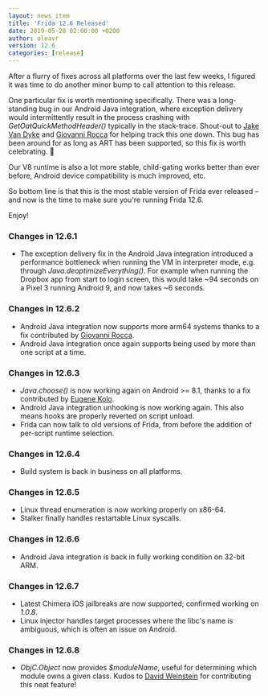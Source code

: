 ```yaml
---
layout: news_item
title: 'Frida 12.6 Released'
date: 2019-05-28 02:00:00 +0200
author: oleavr
version: 12.6
categories: [release]
---
```


After a flurry of fixes across all platforms over the last few weeks,
I figured it was time to do another minor bump to call attention to
this release.

One particular fix is worth mentioning specifically. There was a long-
standing bug in our Android Java integration, where exception delivery
would intermittently result in the process crashing with
*GetOatQuickMethodHeader()* typically in the stack-trace. Shout-out to
[Jake Van Dyke][] and [Giovanni Rocca][] for helping track this one
down. This bug has been around for as long as ART has been supported,
so this fix is worth celebrating. 🎉

Our V8 runtime is also a lot more stable, child-gating works better
than ever before, Android device compatibility is much improved, etc.

So bottom line is that this is the most stable version of Frida ever
released – and now is the time to make sure you're running Frida 12.6.

Enjoy!

### Changes in 12.6.1

- The exception delivery fix in the Android Java integration introduced
  a performance bottleneck when running the VM in interpreter mode, e.g.
  through *Java.deoptimizeEverything()*. For example when running the
  Dropbox app from start to login screen, this would take ~94 seconds
  on a Pixel 3 running Android 9, and now takes ~6 seconds.

### Changes in 12.6.2

- Android Java integration now supports more arm64 systems thanks to a
  fix contributed by [Giovanni Rocca][].
- Android Java integration once again supports being used by more than
  one script at a time.

### Changes in 12.6.3

- *Java.choose()* is now working again on Android >= 8.1, thanks to a
  fix contributed by [Eugene Kolo][].
- Android Java integration unhooking is now working again. This also
  means hooks are properly reverted on script unload.
- Frida can now talk to old versions of Frida, from before the addition
  of per-script runtime selection.

### Changes in 12.6.4

- Build system is back in business on all platforms.

### Changes in 12.6.5

- Linux thread enumeration is now working properly on x86-64.
- Stalker finally handles restartable Linux syscalls.

### Changes in 12.6.6

- Android Java integration is back in fully working condition on 32-bit ARM.

### Changes in 12.6.7

- Latest Chimera iOS jailbreaks are now supported; confirmed working on *1.0.8*.
- Linux injector handles target processes where the libc's name is ambiguous,
  which is often an issue on Android.

### Changes in 12.6.8

- *ObjC.Object* now provides *$moduleName*, useful for determining which module
  owns a given class. Kudos to [David Weinstein][] for contributing this neat
  feature!


[Jake Van Dyke]: https://twitter.com/giantpune
[Giovanni Rocca]: https://twitter.com/iGio90
[Eugene Kolo]: https://twitter.com/eugenekolo
[David Weinstein]: https://twitter.com/insitusec
